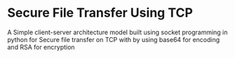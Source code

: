 # Secure File Transfer Using TCP

A Simple client-server architecture model built using socket programming in python for Secure file transfer on TCP with by using base64 for encoding and RSA for encryption